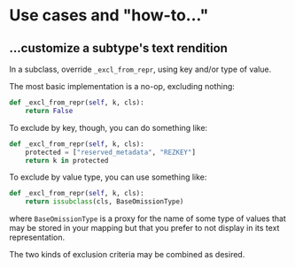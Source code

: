# Use cases and "how-to..."

## ...customize a subtype's text rendition
In a subclass, override `_excl_from_repr`, using key and/or type of value. 

The most basic implementation is a no-op, excluding nothing:
```python
def _excl_from_repr(self, k, cls):
    return False
```

To exclude by key, though, you can do something like:
```python
def _excl_from_repr(self, k, cls):
    protected = ["reserved_metadata", "REZKEY"]
    return k in protected
```

To exclude by value type, you can use something like:
```python
def _excl_from_repr(self, k, cls):
    return issubclass(cls, BaseOmissionType)
```
where `BaseOmissionType` is a proxy for the name of some type of values that may 
be stored in your mapping but that you prefer to not display in its text representation.

The two kinds of exclusion criteria may be combined as desired.
